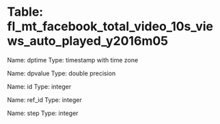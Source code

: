 Table: fl_mt_facebook_total_video_10s_views_auto_played_y2016m05
================================================================

Name: dptime
Type: timestamp with time zone

Name: dpvalue
Type: double precision

Name: id
Type: integer

Name: ref_id
Type: integer

Name: step
Type: integer

